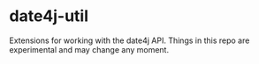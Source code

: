 date4j-util
===========

Extensions for working with the date4j API. Things in this repo are experimental and may change any moment.
